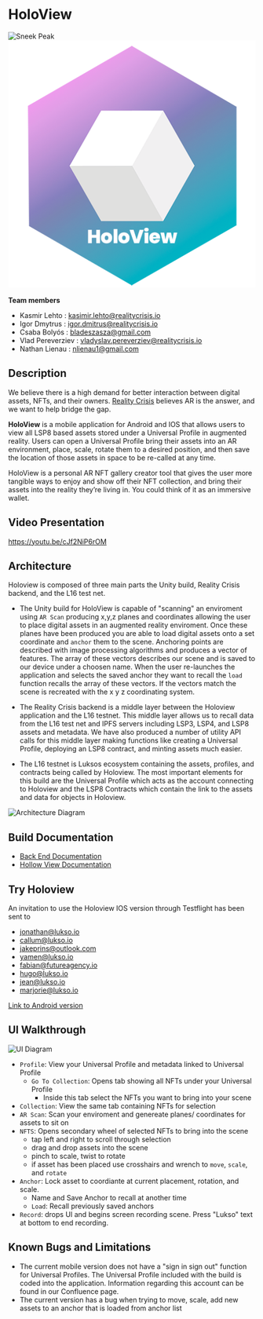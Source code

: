 # HoloView 
![Sneek Peak](./images/holoview.gif) ![logo](./images/holview.jpeg)

**Team members**
 - Kasmir Lehto : kasimir.lehto@realitycrisis.io
 - Igor Dmytrus : igor.dmitrus@realitycrisis.io
 - Csaba Bolyós : bladeszasza@gmail.com
 - Vlad Pereverziev : vladyslav.pereverziev@realitycrisis.io
 - Nathan Lienau : nlienau1@gmail.com

## Description
We believe there is a high demand for better interaction between digital assets, NFTs, and their owners. [Reality Crisis](https://realitycrisis.io/) believes AR is the answer, and we want to help bridge the gap. 

**HoloView** is a mobile application for Android and IOS that allows users to view all LSP8 based assets stored under a Universal Profile in augmented reality. Users can open a Universal Profile bring their assets into an AR environment, place, scale, rotate them to a desired position, and then save the location of those assets in space to be re-called at any time. 

HoloView is a personal AR NFT gallery creator tool that gives the user more tangible ways to enjoy and show off their NFT collection, and bring their assets into the reality they’re living in. You could think of it as an immersive wallet.

## Video Presentation 
https://youtu.be/cJf2NiP6rOM

## Architecture 
Holoview is composed of three main parts the Unity build, Reality Crisis backend, and the L16 test net. 

- The Unity build for HoloView is capable of "scanning" an enviroment using `AR Scan` producing x,y,z planes and coordinates allowing the user to place digital assets in an augmented reality enviroment. Once these planes have been produced you are able to load digital assets onto a set coordinate and `anchor` them to the scene. Anchoring points are described with image processing algorithms and produces a vector of features. The array of these vectors describes our scene and is saved to our device under a choosen name. When the user re-launches the application and selects the saved anchor they want to recall the `load` function recalls the array of these vectors. If the vectors match the scene is recreated with the x y z coordinating system.

- The Reality Crisis backend is a middle layer between the Holoview application and the L16 testnet. This middle layer allows us to recall data from the L16 test net and IPFS servers including LSP3, LSP4, and LSP8 assets and metadata. We have also produced a number of utility API calls for this middle layer making functions like creating a Universal Profile, deploying an LSP8 contract, and minting assets much easier. 

- The L16 testnet is Luksos ecosystem containing the assets, profiles, and contracts being called by Holoview. The most important elements for this build are the Universal Profile which acts as the account connecting to Holoview and the LSP8 Contracts which contain the link to the assets and data for objects in Holoview. 

![Architecture Diagram](https://gitlab.com/igor.dmitrus1/lukso_nft/-/raw/Develop/images/archdiagram.png)

## Build Documentation 

 - [Back End Documentation ](https://realitycrisis.atlassian.net/wiki/spaces/HOL/pages/2038235137/Backend+layer)
 - [Hollow View Documentation](https://realitycrisis.atlassian.net/wiki/spaces/HOL/pages/2041970692/Holoview+app) 

## Try Holoview 
An invitation to use the Holoview IOS version through Testflight has been sent to 
 - jonathan@lukso.io 
 - callum@lukso.io 
 - jakeprins@outlook.com 
 - yamen@lukso.io 
 - fabian@futureagency.io 
 - hugo@lukso.io 
 - jean@lukso.io 
 - marjorie@lukso.io

[Link to Android version](https://drive.google.com/drive/folders/1Qf_gKMLAoa_2-LYODVDs563OjywI0EFs?usp=sharing) 

## UI Walkthrough 
![UI Diagram](https://gitlab.com/igor.dmitrus1/lukso_nft/-/raw/Develop/images/hexagon.jpeg)
 - `Profile`: View your Universal Profile and metadata linked to Universal Profile 
   - `Go To Collection`: Opens tab showing all NFTs under your Universal Profile 
     - Inside this tab select the NFTs you want to bring into your scene 
 - `Collection`: View the same tab containing NFTs for selection 
 - `AR Scan`: Scan your enviroment and genereate planes/ coordinates for assets to sit on 
 - `NFTS`: Opens secondary wheel of selected NFTs to bring into the scene 
   - tap left and right to scroll through selection 
   - drag and drop assets into the scene
   - pinch to scale, twist to rotate
   - if asset has been placed use crosshairs and wrench to `move`, `scale`, and `rotate` 
 - `Anchor`: Lock asset to coordiante at current placement, rotation, and scale. 
   - Name and Save Anchor to recall at another time 
   - `Load`: Recall previously saved anchors 
 - `Record`: drops UI and begins screen recording scene. Press "Lukso" text at bottom to end recording. 

 ## Known Bugs and Limitations 
 - The current mobile version does not have a "sign in sign out" function for Universal Profiles. The Universal Profile included with the build is coded into the application. Information regarding this account can be found in our Confluence page.
 - The current version has a bug when trying to move, scale, add new assets to an anchor that is loaded from anchor list 
